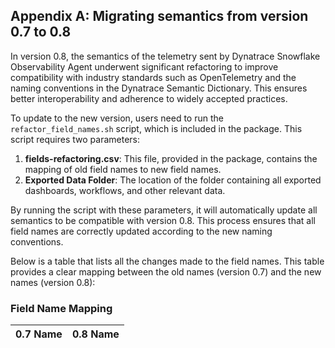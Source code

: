 <a name="appendix-a-sec"></a>

## Appendix A: Migrating semantics from version 0.7 to 0.8

In version 0.8, the semantics of the telemetry sent by Dynatrace Snowflake Observability Agent underwent significant refactoring to improve compatibility with industry standards such as OpenTelemetry and the naming conventions in the Dynatrace Semantic Dictionary.
This ensures better interoperability and adherence to widely accepted practices.

To update to the new version, users need to run the `refactor_field_names.sh` script, which is included in the package.
This script requires two parameters:

1. **fields-refactoring.csv**: This file, provided in the package, contains the mapping of old field names to new field names.
2. **Exported Data Folder**: The location of the folder containing all exported dashboards, workflows, and other relevant data.

By running the script with these parameters, it will automatically update all semantics to be compatible with version 0.8.
This process ensures that all field names are correctly updated according to the new naming conventions.

Below is a table that lists all the changes made to the field names.
This table provides a clear mapping between the old names (version 0.7) and the new names (version 0.8):

### Field Name Mapping

<!-- do not correct any typos in first column; they were in the previous release and are fixed now -->

| 0.7 Name | 0.8 Name |
|----------|----------|
